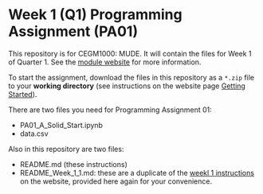 # Week 1 (Q1) Programming Assignment (PA01)

This repository is for CEGM1000: MUDE. It will contain the files for Week 1 of Quarter 1. See the [module website](https://mude.citg.tudelft.nl/) for more information.

To start the assignment, download the files in this repository as a `*.zip` file to your **working directory** (see instructions on the website page [Getting Started](https://mude.citg.tudelft.nl/software/getting_started/)).

There are two files you need for Programming Assignment 01:
- PA01_A_Solid_Start.ipynb
- data.csv

Also in this repository are two files:
- README.md (these instructions)
- README_Week_1_1.md: these are a duplicate of the [weekl 1 instructions](https://mude.citg.tudelft.nl/course-files/Week_1_1/README.html) on the website, provided here again for your convenience.